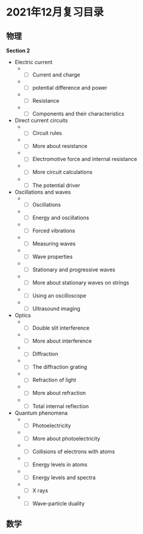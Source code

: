 # 2021年12月复习目录

## 物理

**Section 2**

- Electric current
  - - [ ] Current and charge
  - - [ ] potential difference and power
  - - [ ] Resistance
  - - [ ] Components and their characteristics
- Direct current circuits
  - - [ ] Circuit rules
  - - [ ] More about resistance
  - - [ ] Electromotive force and internal resistance
  - - [ ] More circuit calculations
  - - [ ] The potential driver
- Oscillations and waves
  - - [ ] Oscillations
  - - [ ] Energy and oscillations
  - - [ ] Forced vibrations
  - - [ ] Measuring waves
  - - [ ] Wave properties
  - - [ ] Stationary and progressive waves
  - - [ ] More about stationary waves on strings
  - - [ ] Using an oscilloscope
  - - [ ] Ultrasound imaging
- Optics
  - - [ ] Double slit interference
  - - [ ] More about interference
  - - [ ] Diffraction
  - - [ ] The diffraction grating
  - - [ ] Refraction of light
  - - [ ] More about refraction
  - - [ ] Total internal reflection
- Quantum phenomena
  - - [ ] Photoelectricity
  - - [ ] More about photoelectricity
  - - [ ] Collisions of electrons with atoms
  - - [ ] Energy levels in atoms
  - - [ ] Energy levels and spectra
  - - [ ] X rays
  - - [ ] Wave-particle duality

## 数学

